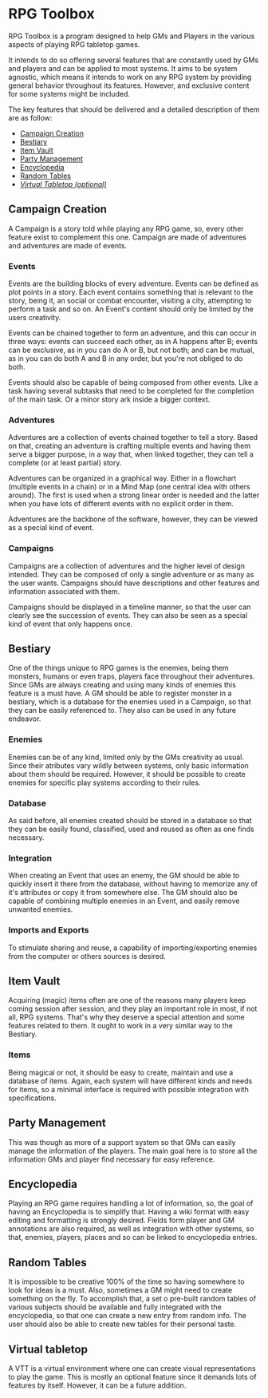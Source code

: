 # RPG Toolbox
RPG Toolbox is a program designed to help GMs and Players in the various aspects of playing RPG tabletop games.

It intends to do so offering several features that are constantly used by GMs and players and can be applied to most systems. It aims to be system agnostic, which means it intends to work on any RPG system by providing general behavior throughout its features. However, and exclusive content for some systems might be included.

The key features that should be delivered and a detailed description of them are as follow:

* [Campaign Creation](#campaign-creation)
* [Bestiary](#bestiary)
* [Item Vault](#item-vault)
* [Party Management](#party-management)
* [Encyclopedia](#encyclopedia)
* [Random Tables](#random-tables)
* [*Virtual Tabletop (optional)*](#virtual-tabletop)

## Campaign Creation

A Campaign is a story told while playing any RPG game, so, every other feature exist to complement this one. Campaign are made of adventures and adventures are made of events.

### Events

Events are the building blocks of every adventure. Events can be defined as plot points in a story. Each event contains something that is relevant to the story, being it, an social or combat encounter, visiting a city, attempting to perform a task and so on. An Event's content should only be limited by the users creativity.

Events can be chained together to form an adventure, and this can occur in three ways: events can succeed each other, as in A happens after B; events can be exclusive, as in you can do A or B, but not both; and can be mutual, as in you can do both A and B in any order, but you're not obliged to do both.

Events should also be capable of being composed from other events. Like a task having several subtasks that need to be completed for the completion of the main task. Or a minor story ark inside a bigger context.

### Adventures

Adventures are a collection of events chained together to tell a story. Based on that, creating an adventure is crafting multiple events and having them serve a bigger purpose, in a way that, when linked together, they can tell a complete (or at least partial) story.

Adventures can be organized in a graphical way. Either in a flowchart (multiple events in a chain) or in a Mind Map (one central idea with others around). The first is used when a strong linear order is needed and the latter when you have lots of different events with no explicit order in them.

Adventures are the backbone of the software, however, they can be viewed as a special kind of event.

### Campaigns

Campaigns are a collection of adventures and the higher level of design intended. They can be composed of only a single adventure or as many as the user wants. Campaigns should have descriptions and other features and information associated with them.

Campaigns should be displayed in a timeline manner, so that the user can clearly see the succession of events. They can also be seen as a special kind of event that only happens once.

## Bestiary

One of the things unique to RPG games is the enemies, being them monsters, humans or even traps, players face throughout their adventures. Since GMs are always creating and using many kinds of enemies this feature is a must have. A GM should be able to register monster in a bestiary, which is a database for the enemies used in a Campaign, so that they can be easily referenced to. They also can be used in any future endeavor.

### Enemies

Enemies can be of any kind, limited only by the GMs creativity as usual. Since their atributes vary wildly between systems, only basic information about them should be required. However, it should be possible to create enemies for specific play systems according to their rules.

### Database

As said before, all enemies created should be stored in a database so that they can be easily found, classified, used and reused as often as one finds necessary.

### Integration

When creating an Event that uses an enemy, the GM should be able to quickly insert it there from the database, without having to memorize any of it's attributes or copy it from somewhere else. The GM should also be capable of combining multiple enemies in an Event, and easily remove unwanted enemies.

### Imports and Exports

To stimulate sharing and reuse, a capability of importing/exporting enemies from the computer or others sources is desired.

## Item Vault

Acquiring (magic) items often are one of the reasons many players keep coming session after session, and they play an important role in most, if not all, RPG systems. That's why they deserve a special attention and some features related to them. It ought to work in a very similar way to the Bestiary.

### Items

Being magical or not, it should be easy to create, maintain and use a database of items. Again, each system will have different kinds and needs for items, so a minimal interface is required with possible integration with specifications.

## Party Management

This was though as more of a support system so that GMs can easily manage the information of the players. The main goal here is to store all the information GMs and player find necessary for easy reference.

## Encyclopedia

Playing an RPG game requires handling a lot of information, so, the goal of having an Encyclopedia is to simplify that. Having a wiki format with easy editing and formatting is strongly desired. Fields form player and GM annotations are also required, as well as integration with other systems, so that, enemies, players, places and so can be linked to encyclopedia entries.

## Random Tables

It is impossible to be creative 100% of the time so having somewhere to look for ideas is a must. Also, sometimes a GM might need to create something on the fly. To accomplish that, a set o pre-built random tables of various subjects should be available and fully integrated with the encyclopedia, so that one can create a new entry from random info. The user should also be able to create new tables for their personal taste.

## Virtual tabletop

A VTT is a virtual environment where one can create visual representations to play the game. This is mostly an optional feature since it demands lots of features by itself. However, it can be a future addition.
